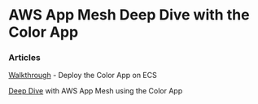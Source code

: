 # AWS App Mesh Deep Dive with the Color App

### Articles

[Walkthrough] - Deploy the Color App on ECS

[Deep Dive] with AWS App Mesh using the Color App


[Deep Dive]: ./deepdive.md
[Walkthrough]: ./walkthrough.md

